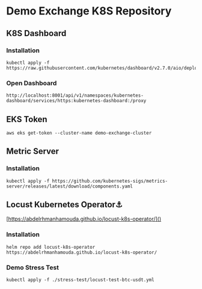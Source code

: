 # Demo Exchange K8S Repository


## K8S Dashboard
###  Installation
    kubectl apply -f https://raw.githubusercontent.com/kubernetes/dashboard/v2.7.0/aio/deploy/recommended.yaml
### Open Dashboard
    http://localhost:8001/api/v1/namespaces/kubernetes-dashboard/services/https:kubernetes-dashboard:/proxy

## EKS Token
    aws eks get-token --cluster-name demo-exchange-cluster

## Metric Server
### Installation
    kubectl apply -f https://github.com/kubernetes-sigs/metrics-server/releases/latest/download/components.yaml

## Locust Kubernetes Operator⚓
[https://abdelrhmanhamouda.github.io/locust-k8s-operator/]()

### Installation
    helm repo add locust-k8s-operator https://abdelrhmanhamouda.github.io/locust-k8s-operator/

### Demo Stress Test
    kubectl apply -f ./stress-test/locust-test-btc-usdt.yml